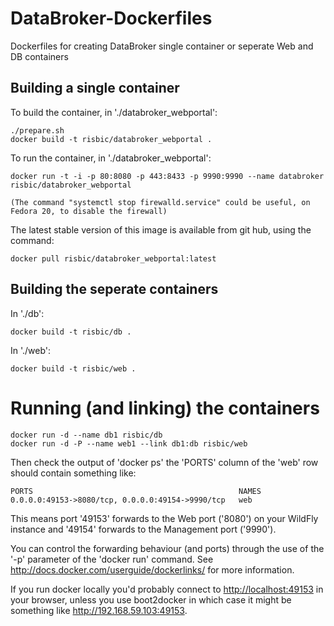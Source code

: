 # DataBroker-Dockerfiles

Dockerfiles for creating DataBroker single container or seperate Web and DB containers

Building a single container
---------------------------

To build the container, in './databroker_webportal':

    ./prepare.sh
    docker build -t risbic/databroker_webportal .

To run the container, in './databroker_webportal':
 
    docker run -t -i -p 80:8080 -p 443:8433 -p 9990:9990 --name databroker risbic/databroker_webportal

    (The command "systemctl stop firewalld.service" could be useful, on Fedora 20, to disable the firewall)

The latest stable version of this image is available from git hub, using the command:

    docker pull risbic/databroker_webportal:latest

Building the seperate containers
--------------------------------

In './db':

    docker build -t risbic/db .

In './web':

    docker build -t risbic/web .

# Running (and linking) the containers

    docker run -d --name db1 risbic/db
    docker run -d -P --name web1 --link db1:db risbic/web

Then check the output of 'docker ps' the 'PORTS' column of the 'web' row should contain something like:

    PORTS                                              NAMES
    0.0.0.0:49153->8080/tcp, 0.0.0.0:49154->9990/tcp   web

This means port '49153' forwards to the Web port ('8080') on your WildFly instance and '49154' forwards to the Management port ('9990'). 

You can control the forwarding behaviour (and ports) through the use of the '-p' parameter of the 'docker run' command. See <http://docs.docker.com/userguide/dockerlinks/> for more information.

If you run docker locally you'd probably connect to <http://localhost:49153> in your browser, unless you use boot2docker in which case it might be something like <http://192.168.59.103:49153>.

